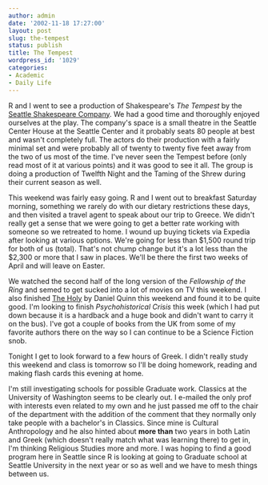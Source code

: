 ```yaml
---
author: admin
date: '2002-11-18 17:27:00'
layout: post
slug: the-tempest
status: publish
title: The Tempest
wordpress_id: '1029'
categories:
- Academic
- Daily Life
---
```

R and I went to see a production of Shakespeare's <em>The Tempest</em> by the <a href="http://www.seattleshakes.org">Seattle Shakespeare Company</a>. We had a good time and thoroughly enjoyed ourselves at the play. The company's space is a small theatre in the Seattle Center House at the Seattle Center and it probably seats 80 people at best and wasn't completely full. The actors do their production with a fairly minimal set and were probably all of twenty to twenty five feet away from the two of us most of the time. I've never seen the Tempest before (only read most of it at various points) and it was good to see it all. The group is doing a production of Twelfth Night and the Taming of the Shrew during their current season as well.

This weekend was fairly easy going. R and I went out to breakfast Saturday morning, something we rarely do with our dietary restrictions these days, and then visited a travel agent to speak about our trip to Greece. We didn't really get a sense that we were going to get a better rate working with someone so we retreated to home. I wound up buying tickets via Expedia after looking at various options. We're going for less than $1,500 round trip for both of us (total). That's not chump change but it's a lot less than the $2,300 or more that I saw in places. We'll be there the first two weeks of April and will leave on Easter.

We watched the second half of the long version of the <em>Fellowship of the Ring</em> and semed to get sucked into a lot of movies on TV this weekend. I also finished <a href="http://www.amazon.com/exec/obidos/tg/detail/-/189395630X/">The Holy</a> by Daniel Quinn this weekend and found it to be quite good. I'm looking to finish <em>Psychohistorical Crisis</em> this week (which I had put down because it is a hardback and a huge book and didn't want to carry it on the bus). I've got a couple of books from the UK from some of my favorite authors there on the way so I can continue to be a Science Fiction snob.

Tonight I get to look forward to a few hours of Greek. I didn't really study this weekend and class is tomorrow so I'll be doing homework, reading and making flash cards this evening at home.

I'm still investigating schools for possible Graduate work. Classics at the University of Washington seems to be clearly out. I e-mailed the only prof with interests even related to my own and he just passed me off to the chair of the department with the addition of the comment that they normally only take people with a bachelor's in Classics. Since mine is Cultural Anthropology and he also hinted about <strong>more than</strong> two years in both Latin and Greek (which doesn't really match what  was learning there) to get in, I'm thinking Religious Studies more and more. I was hoping to find a good program here in Seattle since R is looking at going to Graduate school at Seattle University in the next year or so as well and we have to mesh things between us.
